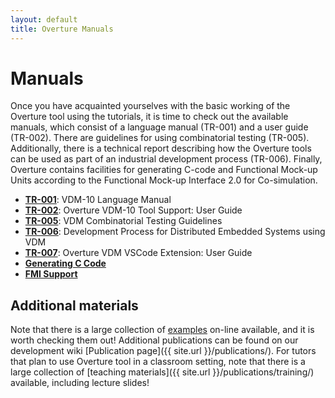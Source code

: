```yaml
---
layout: default 
title: Overture Manuals 
---
```


# Manuals

Once you have acquainted yourselves with the basic working of the
Overture tool using the tutorials, it is time to check out the
available manuals, which consist of a language manual (TR-001) and a
user guide (TR-002). There are guidelines for using combinatorial testing (TR-005). Additionally, there is a technical report describing
how the Overture tools can be used as part of an industrial
development process (TR-006). Finally, Overture contains facilities for generating C-code and Functional Mock-up Units according to the Functional Mock-up Interface 2.0 for Co-simulation.

- [**TR-001**](https://raw.github.com/overturetool/documentation/master/documentation/VDM10LangMan/VDM10_lang_man.pdf): VDM-10 Language Manual
- [**TR-002**](https://raw.github.com/overturetool/documentation/master/documentation/UserGuideOvertureIDE/OvertureIDEUserGuide.pdf): Overture VDM-10 Tool Support: User Guide
- [**TR-005**](https://raw.github.com/overturetool/documentation/master/documentation/CombinatorialTesting/CombinatorialTesting.pdf): VDM Combinatorial Testing Guidelines
- [**TR-006**](https://raw.github.com/overturetool/documentation/master/documentation/VDMRTProcess/VDMRTProcess.pdf): Development Process for Distributed Embedded Systems using VDM
- [**TR-007**](https://github.com/overturetool/documentation/raw/editing/documentation/UserGuideVDMVSCode/VDMVSCodeUserGuide.pdf): Overture VDM VSCode Extension: User Guide
- [**Generating C Code**]({{site.url}}/documentation/generating-c-code.html)
- [**FMI Support**]({{site.url}}/documentation/fmi/fmi-support.html)


## Additional materials

Note that there is a large collection of
[examples]({{site.url}}/download/examples/) on-line available, and it is worth
checking them out!  Additional publications can be found on our
development wiki
[Publication page]({{ site.url }}/publications/).
For tutors that plan to use Overture tool in a classroom setting, note
that there is a large collection of
[teaching materials]({{ site.url }}/publications/training/)
available, including lecture slides!

